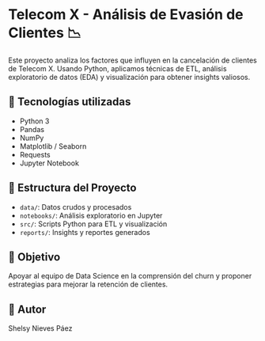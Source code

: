# Telecom X - Análisis de Evasión de Clientes 📉

Este proyecto analiza los factores que influyen en la cancelación de clientes de Telecom X. Usando Python, aplicamos técnicas de ETL, análisis exploratorio de datos (EDA) y visualización para obtener insights valiosos.

## 🔧 Tecnologías utilizadas
- Python 3
- Pandas
- NumPy
- Matplotlib / Seaborn
- Requests
- Jupyter Notebook

## 📁 Estructura del Proyecto
- `data/`: Datos crudos y procesados
- `notebooks/`: Análisis exploratorio en Jupyter
- `src/`: Scripts Python para ETL y visualización
- `reports/`: Insights y reportes generados

## 🚀 Objetivo
Apoyar al equipo de Data Science en la comprensión del churn y proponer estrategias para mejorar la retención de clientes.

## 📌 Autor
Shelsy Nieves Páez
